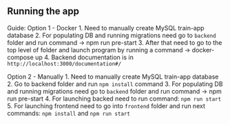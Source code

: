 ## Running the app

Guide: 
  Option 1 - Docker
    1. Need to manually create MySQL train-app database
    2. For populating DB and running migrations need go to `backend` folder and run command -> npm run pre-start
    3. After that need to go to the top level of folder and launch program by running a command -> docker-compose up
    4. Backend documentation is in `http://localhost:3000/documentation#/`
   
  Option 2 - Manually
    1. Need to manually create MySQL train-app database
    2. Go to backend folder and run `npm install` command
    3. For populating DB and running migrations need go to `backend` folder and run command -> npm run pre-start
    4. For launching backed need to run command: `npm run start`
    5. For launching frontend need to go into `frontend` folder and run next commands: `npm install` and `npm run start`